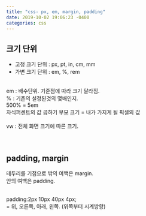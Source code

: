 ```yaml
---
title: "css- px, em, margin, padding"
date: 2019-10-02 19:06:23 -0400
categories: css
---
```

## 크기 단위 <br>
* 고정 크기 단위 : px, pt, in, cm, mm<br>
* 가변 크기 단위 : em, %, rem <br><br>

em : 배수단위. 기준점에 따라 크기 달라짐.<br>
% : 기존의 설정된것의 몇배인지.<br>
500% = 5em<br>
자식퍼센트의 값 곱하기 부모 크기 = 내가 가지게 될 픽셀의 값<br>
<br>
vw : 전체 화면 크기에 따른 크기.<br><br><br>

## padding, margin<br>
테두리를 기점으로 밖의 여백은 margin. <br>안의 여백은 padding.<br><br>

padding:2px 10px 40px 4px;<br>
= 위, 오른쪽, 아래, 왼쪽. (위쪽부터 시계방향)<br><br>
